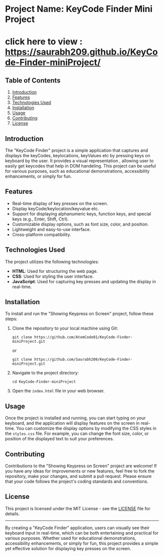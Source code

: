 # Project Name: KeyCode Finder Mini Project
# click here to view :  https://saurabh209.github.io/KeyCode-Finder-miniProject/
## Table of Contents

1. [Introduction](#introduction)
2. [Features](#features)
3. [Technologies Used](#technologies-used)
4. [Installation](#installation)
5. [Usage](#usage)
6. [Contributing](#contributing)
7. [License](#license)

## Introduction

The "KeyCode Finder" project is a simple application that captures and displays the keyCodes, keylocations, keyValues etc by pressing keys on keyboard by the user. It provides a visual representation , allowing user to easily get keycodes that help in DOM handeling. This project can be useful for various purposes, such as educational demonstrations, accessibility enhancements, or simply for fun.

## Features

- Real-time display of key presses on the screen.
- Display keyCode/keylocation/keyvalue etc.
- Support for displaying alphanumeric keys, function keys, and special keys (e.g., Enter, Shift, Ctrl).
- Customizable display options, such as font size, color, and position.
- Lightweight and easy-to-use interface.
- Cross-platform compatibility.

## Technologies Used

The project utilizes the following technologies:

- **HTML**: Used for structuring the web page.
- **CSS**: Used for styling the user interface.
- **JavaScript**: Used for capturing key presses and updating the display in real-time.

## Installation

To install and run the "Showing Keypress on Screen" project, follow these steps:

1. Clone the repository to your local machine using Git:

    ```
    git clone https://github.com/AtomCode01/KeyCode-Finder-miniProject.git
    ```
    or 
    ```
    git clone https://github.com/Saurabh209/KeyCode-Finder-miniProject.git
    ```

2. Navigate to the project directory:

    ```
    cd KeyCode-Finder-miniProject
    ```

3. Open the `index.html` file in your web browser.

## Usage

Once the project is installed and running, you can start typing on your keyboard, and the application will display features on the screen in real-time. You can customize the display options by modifying the CSS styles in the `styles.css` file. For example, you can change the font size, color, or position of the displayed text to suit your preferences.

## Contributing

Contributions to the "Showing Keypress on Screen" project are welcome! If you have any ideas for improvements or new features, feel free to fork the repository, make your changes, and submit a pull request. Please ensure that your code follows the project's coding standards and conventions.

## License

This project is licensed under the MIT License - see the [LICENSE](LICENSE) file for details.

---

By creating a "KeyCode Finder" application, users can visually see their keyboard input in real-time, which can be both entertaining and practical for various purposes. Whether used for educational demonstrations, accessibility enhancements, or simply for fun, this project provides a simple yet effective solution for displaying key presses on the screen.
